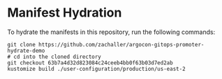 # Manifest Hydration

To hydrate the manifests in this repository, run the following commands:

```shell
git clone https://github.com/zachaller/argocon-gitops-promoter-hydrate-demo
# cd into the cloned directory
git checkout 63b7a4d32d823084c24ceeb4bb0f63b03d7ed2ab
kustomize build ./user-configuration/production/us-east-2
```
